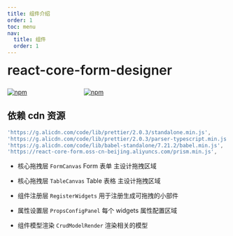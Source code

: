 ```yaml
---
title: 组件介绍
order: 1
toc: menu
nav:
  title: 组件
  order: 1
---
```


<div style="display:flex;align-items:center;margin-bottom:24px">
  <span style="font-size:30px;font-weight:600;display:inline-block;">react-core-form-designer</span>
</div>
<p style="display:flex;justify-content:space-between;width:220px">
  <a href="https://npmmirror.com/package/react-core-form-designer">
    <img alt="npm" src="http://dev-ops.yunliang.cloud/npm/version?package=react-core-form-designer">
  </a>
  <a href="https://npmmirror.com/package/react-core-form-designer">
    <img alt="npm" src="http://dev-ops.yunliang.cloud/npm/downloads?package=react-core-form-designer">
  </a>
</p>

## 依赖 cdn 资源

```js
'https://g.alicdn.com/code/lib/prettier/2.0.3/standalone.min.js',
'https://g.alicdn.com/code/lib/prettier/2.0.3/parser-typescript.min.js',
'https://g.alicdn.com/code/lib/babel-standalone/7.21.2/babel.min.js',
'https://react-core-form.oss-cn-beijing.aliyuncs.com/prism.min.js',
```

<Alert>

- 核心拖拽层 `FormCanvas` Form 表单 主设计拖拽区域

- 核心拖拽层 `TableCanvas` Table 表格 主设计拖拽区域

- 组件注册层 `RegisterWidgets` 用于注册生成可拖拽的小部件

- 属性设置层 `PropsConfigPanel` 每个 widgets 属性配置区域

- 组件模型渲染 `CrudModelRender` 渲染相关的模型

</Alert>
